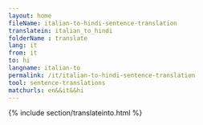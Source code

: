 ```yaml
---
layout: home
fileName: italian-to-hindi-sentence-translation
translatein: italian_to_hindi
folderName : translate
lang: it
from: it
to: hi
langname: italian-to
permalink: /it/italian-to-hindi-sentence-translation
tool: sentence-translations
matchurls: en&&it&&hi
---
```

{% include section/translateinto.html %}
